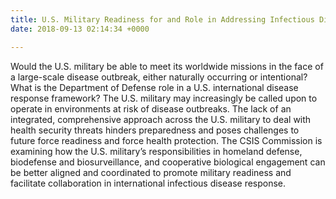 ```yaml
---
title: U.S. Military Readiness for and Role in Addressing Infectious Disease Threats
date: 2018-09-13 02:14:34 +0000

---
```

Would the U.S. military be able to meet its worldwide missions in the face of a large-scale disease outbreak, either naturally occurring or intentional? What is the Department of Defense role in a U.S. international disease response framework? The U.S. military may increasingly be called upon to operate in environments at risk of disease outbreaks. The lack of an integrated, comprehensive approach across the U.S. military to deal with health security threats hinders preparedness and poses challenges to future force readiness and force health protection. The CSIS Commission is examining how the U.S. military’s responsibilities in homeland defense, biodefense and biosurveillance, and cooperative biological engagement can be better aligned and coordinated to promote military readiness and facilitate collaboration in international infectious disease response.